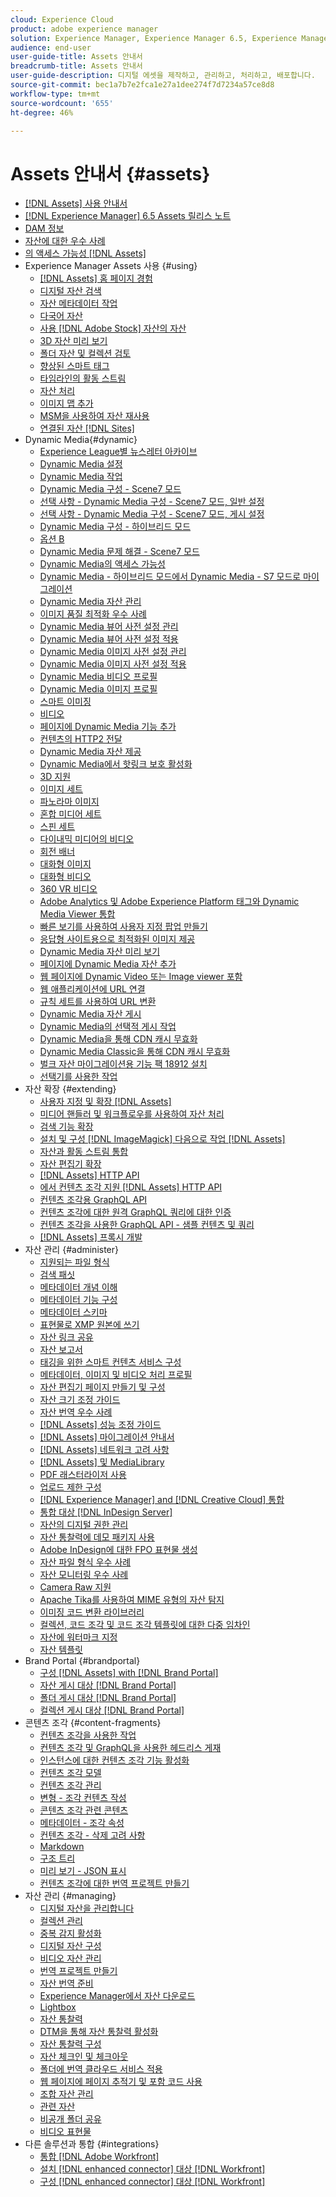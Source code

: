 ```yaml
---
cloud: Experience Cloud
product: adobe experience manager
solution: Experience Manager, Experience Manager 6.5, Experience Manager Assets
audience: end-user
user-guide-title: Assets 안내서
breadcrumb-title: Assets 안내서
user-guide-description: 디지털 에셋을 제작하고, 관리하고, 처리하고, 배포합니다.
source-git-commit: bec1a7b7e2fca1e27a1dee274f7d7234a57ce8d8
workflow-type: tm+mt
source-wordcount: '655'
ht-degree: 46%

---
```



# Assets 안내서 {#assets}

+ [[!DNL Assets] 사용 안내서](home.md)
+ [[!DNL Experience Manager] 6.5 Assets 릴리스 노트](https://experienceleague.adobe.com/docs/experience-manager-65/release-notes/assets.html)
+ [DAM 정보](assets.md)
+ [자산에 대한 우수 사례](best-practices-for-assets.md)
+ [의 액세스 가능성 [!DNL Assets]](accessibility.md)
+ Experience Manager Assets 사용 {#using}
   + [[!DNL Assets] 홈 페이지 경험](assets-home-page.md)
   + [디지털 자산 검색](search-assets.md)
   + [자산 메타데이터 작업](metadata.md)
   + [다국어 자산](multilingual-assets.md)
   + [사용 [!DNL Adobe Stock] 자산의 자산](aem-assets-adobe-stock.md)
   + [3D 자산 미리 보기](previewing-3d-assets.md)
   + [폴더 자산 및 컬렉션 검토](bulk-approval.md)
   + [향상된 스마트 태그](enhanced-smart-tags.md)
   + [타임라인의 활동 스트림](activity-stream.md)
   + [자산 처리](assets-workflow.md)
   + [이미지 맵 추가](image-maps.md)
   + [MSM을 사용하여 자산 재사용](reuse-assets-using-msm.md)
   + [연결된 자산 [!DNL Sites]](use-assets-across-connected-assets-instances.md)
+ Dynamic Media{#dynamic}
   + [Experience League별 뉴스레터 아카이브](dynamic-media-newsletter.md)
   + [Dynamic Media 설정](administering-dynamic-media.md)
   + [Dynamic Media 작업](dynamic-media.md)
   + [Dynamic Media 구성 - Scene7 모드](config-dms7.md)
   + [선택 사항 - Dynamic Media 구성 - Scene7 모드, 일반 설정](dm-general-settings.md)
   + [선택 사항 - Dynamic Media 구성 - Scene7 모드, 게시 설정](dm-publish-settings.md)
   + [Dynamic Media 구성 - 하이브리드 모드](config-dynamic.md)
   + [옵션 B](option-b-config-dms7.md)
   + [Dynamic Media 문제 해결 - Scene7 모드](troubleshoot-dms7.md)
   + [Dynamic Media의 액세스 가능성](accessibility-dm.md)
   + [Dynamic Media - 하이브리드 모드에서 Dynamic Media - S7 모드로 마이그레이션](migrate-from-hybrid-to-dms7.md)
   + [Dynamic Media 자산 관리](managing-assets.md)
   + [이미지 품질 최적화 우수 사례](best-practices-for-optimizing-the-quality-of-your-images.md)
   + [Dynamic Media 뷰어 사전 설정 관리](managing-viewer-presets.md)
   + [Dynamic Media 뷰어 사전 설정 적용](viewer-presets.md)
   + [Dynamic Media 이미지 사전 설정 관리](managing-image-presets.md)
   + [Dynamic Media 이미지 사전 설정 적용](image-presets.md)
   + [Dynamic Media 비디오 프로필](video-profiles.md)
   + [Dynamic Media 이미지 프로필](image-profiles.md)
   + [스마트 이미징](imaging-faq.md)
   + [비디오](s7-video.md)
   + [페이지에 Dynamic Media 기능 추가](scene7.md)
   + [컨텐츠의 HTTP2 전달](http2.md)
   + [Dynamic Media 자산 제공](delivering-dynamic-media-assets.md)
   + [Dynamic Media에서 핫링크 보호 활성화](hotlink-protection.md)
   + [3D 지원](/help/assets/assets-3d.md)
   + [이미지 세트](image-sets.md)
   + [파노라마 이미지](panoramic-images.md)
   + [혼합 미디어 세트](mixed-media-sets.md)
   + [스핀 세트](spin-sets.md)
   + [다이내믹 미디어의 비디오](video.md)
   + [회전 배너](carousel-banners.md)
   + [대화형 이미지](interactive-images.md)
   + [대화형 비디오](interactive-videos.md)
   + [360 VR 비디오](/help/assets/360-video.md)
   + [Adobe Analytics 및 Adobe Experience Platform 태그와 Dynamic Media Viewer 통합](/help/assets/tags.md)
   + [빠른 보기를 사용하여 사용자 지정 팝업 만들기](custom-pop-ups.md)
   + [응답형 사이트용으로 최적화된 이미지 제공](responsive-site.md)
   + [Dynamic Media 자산 미리 보기](previewing-assets.md)
   + [페이지에 Dynamic Media 자산 추가](adding-dynamic-media-assets-to-pages.md)
   + [웹 페이지에 Dynamic Video 또는 Image viewer 포함](embed-code.md)
   + [웹 애플리케이션에 URL 연결](linking-urls-to-yourwebapplication.md)
   + [규칙 세트를 사용하여 URL 변환](using-rulesets-to-transform-urls.md)
   + [Dynamic Media 자산 게시](publishing-dynamicmedia-assets.md)
   + [Dynamic Media의 선택적 게시 작업](selective-publishing.md)
   + [Dynamic Media을 통해 CDN 캐시 무효화](invalidate-cdn-cache-dynamic-media.md)
   + [Dynamic Media Classic을 통해 CDN 캐시 무효화](invalidate-cdn-cache-dm-classic.md)
   + [벌크 자산 마이그레이션용 기능 팩 18912 설치](bulk-ingest-migrate.md)
   + [선택기를 사용한 작업](working-with-selectors.md)
+ 자산 확장 {#extending}
   + [사용자 지정 및 확장 [!DNL Assets]](extending-assets.md)
   + [미디어 핸들러 및 워크플로우를 사용하여 자산 처리](media-handlers.md)
   + [검색 기능 확장](searchx.md)
   + [설치 및 구성 [!DNL ImageMagick] 다음으로 작업 [!DNL Assets]](best-practices-for-imagemagick.md)
   + [자산과 활동 스트림 통합](extending-activity-stream.md)
   + [자산 편집기 확장](asseteditorx.md)
   + [[!DNL Assets] HTTP API](mac-api-assets.md)
   + [에서 컨텐츠 조각 지원 [!DNL Assets] HTTP API](assets-api-content-fragments.md)
   + [컨텐츠 조각용 GraphQL API](content-fragments/graphql-api-content-fragments.md)
   + [컨텐츠 조각에 대한 원격 GraphQL 쿼리에 대한 인증](content-fragments/graphql-authentication-content-fragments.md)
   + [컨텐츠 조각을 사용한 GraphQL API - 샘플 컨텐츠 및 쿼리](/help/assets/content-fragments/content-fragments-graphql-samples.md)
   + [[!DNL Assets] 프록시 개발](proxy.md)
+ 자산 관리 {#administer}
   + [지원되는 파일 형식](assets-formats.md)
   + [검색 패싯](search-facets.md)
   + [메타데이터 개념 이해](metadata-concepts.md)
   + [메타데이터 기능 구성](metadata-config.md)
   + [메타데이터 스키마](metadata-schemas.md)
   + [표현물로 XMP 원본에 쓰기](xmp-writeback.md)
   + [자산 링크 공유](link-sharing.md)
   + [자산 보고서](asset-reports.md)
   + [태깅을 위한 스마트 컨텐츠 서비스 구성](config-smart-tagging.md)
   + [메타데이터, 이미지 및 비디오 처리 프로필](processing-profiles.md)
   + [자산 편집기 페이지 만들기 및 구성](assets-finder-editor.md)
   + [자산 크기 조정 가이드](assets-sizing-guide.md)
   + [자산 번역 우수 사례](best-practices-for-translating-assets-efficiently.md)
   + [[!DNL Assets] 성능 조정 가이드](performance-tuning-guidelines.md)
   + [[!DNL Assets] 마이그레이션 안내서](assets-migration-guide.md)
   + [[!DNL Assets] 네트워크 고려 사항](assets-network-considerations.md)
   + [[!DNL Assets] 및 MediaLibrary](medialibrary.md)
   + [PDF 래스터라이저 사용](aem-pdf-rasterizer.md)
   + [업로드 제한 구성](configuring-asset-upload-restrictions.md)
   + [[!DNL Experience Manager] and [!DNL Creative Cloud] 통합](aem-cc-integration-best-practices.md)
   + [통합 대상 [!DNL InDesign Server]](indesign.md)
   + [자산의 디지털 권한 관리](drm.md)
   + [자산 통찰력에 데모 패키지 사용](use-demo-package-for-asset-insights.md)
   + [Adobe InDesign에 대한 FPO 표현물 생성](configure-fpo-renditions.md)
   + [자산 파일 형식 우수 사례](assets-file-format-best-practices.md)
   + [자산 모니터링 우수 사례](assets-monitoring-best-practices.md)
   + [Camera Raw 지원](camera-raw.md)
   + [Apache Tika를 사용하여 MIME 유형의 자산 탐지](detect-asset-mime-type-with-tika.md)
   + [이미징 코드 변환 라이브러리](imaging-transcoding-library.md)
   + [컬렉션, 코드 조각 및 코드 조각 템플릿에 대한 다중 임차인](multi-tenancy.md)
   + [자산에 워터마크 지정](watermarking.md)
   + [자산 템플릿](asset-templates.md)
+ Brand Portal {#brandportal}
   + [구성 [!DNL Assets] with [!DNL Brand Portal]](configure-aem-assets-with-brand-portal.md)
   + [자산 게시 대상 [!DNL Brand Portal]](brand-portal-publish-assets.md)
   + [폴더 게시 대상 [!DNL Brand Portal]](brand-portal-publish-folder.md)
   + [컬렉션 게시 대상 [!DNL Brand Portal]](brand-portal-publish-collection.md)
+ 콘텐츠 조각 {#content-fragments}
   + [컨텐츠 조각을 사용한 작업](content-fragments/content-fragments.md)
   + [컨텐츠 조각 및 GraphQL을 사용한 헤드리스 게재](content-fragments/content-fragments-graphql.md)
   + [인스턴스에 대한 컨텐츠 조각 기능 활성화](content-fragments/content-fragments-configuration-browser.md)
   + [컨텐츠 조각 모델](content-fragments/content-fragments-models.md)
   + [컨텐츠 조각 관리](content-fragments/content-fragments-managing.md)
   + [변형 - 조각 컨텐츠 작성](content-fragments/content-fragments-variations.md)
   + [콘텐츠 조각 관련 콘텐츠](content-fragments/content-fragments-assoc-content.md)
   + [메타데이터 - 조각 속성](content-fragments/content-fragments-metadata.md)
   + [컨텐츠 조각 - 삭제 고려 사항](content-fragments/content-fragments-delete.md)
   + [Markdown](content-fragments/content-fragments-markdown.md)
   + [구조 트리](/help/assets/content-fragments/content-fragments-structure-tree.md)
   + [미리 보기 - JSON 표시](/help/assets/content-fragments/content-fragments-json-preview.md)
   + [컨텐츠 조각에 대한 번역 프로젝트 만들기](creating-translation-projects-for-content-fragments.md)
+ 자산 관리 {#managing}
   + [디지털 자산을 관리합니다](manage-assets.md)
   + [컬렉션 관리](manage-collections.md)
   + [중복 감지 활성화](duplicate-detection.md)
   + [디지털 자산 구성](organize-assets.md)
   + [비디오 자산 관리](managing-video-assets.md)
   + [번역 프로젝트 만들기](translation-projects.md)
   + [자산 번역 준비](preparing-assets-for-translation.md)
   + [Experience Manager에서 자산 다운로드](download-assets-from-aem.md)
   + [Lightbox](light-box.md)
   + [자산 통찰력](asset-insights.md)
   + [DTM을 통해 자산 통찰력 활성화](use-dtm-for-asset-insights.md)
   + [자산 통찰력 구성](configure-asset-insights.md)
   + [자산 체크인 및 체크아웃](check-out-and-submit-assets.md)
   + [폴더에 번역 클라우드 서비스 적용](transition-cloud-services.md)
   + [웹 페이지에 페이지 추적기 및 포함 코드 사용](use-page-tracker.md)
   + [조합 자산 관리](managing-linked-subassets.md)
   + [관련 자산](related-assets.md)
   + [비공개 폴더 공유](private-folder.md)
   + [비디오 표현물](video-renditions.md)
+ 다른 솔루션과 통합 {#integrations}
   + [통합 [!DNL Adobe Workfront]](workfront-integrations.md)
   + [설치 [!DNL enhanced connector] 대상 [!DNL Workfront]](workfront-connector-install.md)
   + [구성 [!DNL enhanced connector] 대상 [!DNL Workfront]](workfront-connector-configure.md)
